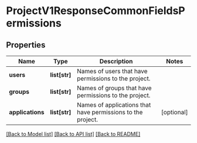 # ProjectV1ResponseCommonFieldsPermissions

## Properties
Name | Type | Description | Notes
------------ | ------------- | ------------- | -------------
**users** | **list[str]** | Names of users that have permissions to the project. | 
**groups** | **list[str]** | Names of groups that have permissions to the project. | 
**applications** | **list[str]** | Names of applications that have permissions to the project. | [optional] 

[[Back to Model list]](../README.md#documentation-for-models) [[Back to API list]](../README.md#documentation-for-api-endpoints) [[Back to README]](../README.md)

